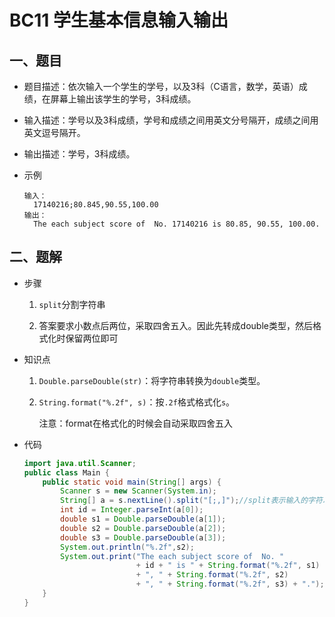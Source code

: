 # BC11 学生基本信息输入输出

## 一、题目

- 题目描述：依次输入一个学生的学号，以及3科（C语言，数学，英语）成绩，在屏幕上输出该学生的学号，3科成绩。

- 输入描述：学号以及3科成绩，学号和成绩之间用英文分号隔开，成绩之间用英文逗号隔开。

- 输出描述：学号，3科成绩。

- 示例

  ```
  输入：
  	17140216;80.845,90.55,100.00
  输出：
  	The each subject score of  No. 17140216 is 80.85, 90.55, 100.00.
  ```



## 二、题解

- 步骤

  1. `split`分割字符串
  
  2. 答案要求小数点后两位，采取四舍五入。因此先转成double类型，然后格式化时保留两位即可

- 知识点

  1. `Double.parseDouble(str)`：将字符串转换为`double`类型。

  2. `String.format("%.2f", s)`：按`.2f`格式格式化`s`。

     注意：format在格式化的时候会自动采取四舍五入

- 代码

  ```java
  import java.util.Scanner;
  public class Main {
      public static void main(String[] args) {
          Scanner s = new Scanner(System.in);
          String[] a = s.nextLine().split("[;,]");//split表示输入的字符以;,分割成String数组
          int id = Integer.parseInt(a[0]);
          double s1 = Double.parseDouble(a[1]);
          double s2 = Double.parseDouble(a[2]);
          double s3 = Double.parseDouble(a[3]);
          System.out.println("%.2f",s2);
          System.out.print("The each subject score of  No. " 
                           + id + " is " + String.format("%.2f", s1) 
                           + ", " + String.format("%.2f", s2) 
                           + ", " + String.format("%.2f", s3) + ".");
      }
  }
  ```